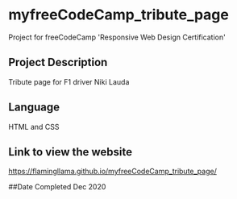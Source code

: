 # myfreeCodeCamp_tribute_page
Project for freeCodeCamp 'Responsive Web Design Certification'

## Project Description
Tribute page for F1 driver Niki Lauda

## Language
HTML and CSS

## Link to view the website
https://flamingllama.github.io/myfreeCodeCamp_tribute_page/

##Date Completed
Dec 2020
